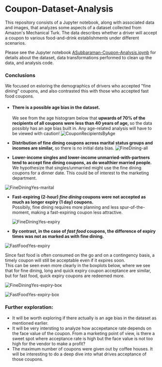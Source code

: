 # Coupon-Dataset-Analysis
This repository consists of a Jupyter notebook, along with associated data and images, that analyzes some aspects of a dataset collected 
from Amazon's Mechanical Turk. The data describes whether a driver will accept a coupon to various food-and-drink establishments under 
different scenarios.

Please see the Jupyter notebook [ASubbaraman-Coupon-Analysis.ipynb](https://github.com/Vamana/Coupon-Dataset-Analysis/blob/main/ASubbaraman-Coupon-Analysis.ipynb) for details about the dataset, data transformations performed to clean up the data, and analysis code. 

### Conclusions
We focused on exloring the demographics of drivers who accepted "fine dining" coupons, and also contrasted this with those who accepted fast food coupons. <br/>
- #### <b>There is a possible age bias in the dataset.</b> <br/>
  We see from the age histogram below that <b>upwards of 70% of the recipients of all coupons were less than 40 years of age, </b> so the data possibly has an age bias built in.  Any age-related analysis will have to be viewed with caution!
  ![CouponRecipientsByAge](https://github.com/Vamana/Coupon-Dataset-Analysis/assets/7783577/bb6b7b00-f56c-41aa-80dc-89bf27aa5832)

- <b>Distribution of fine dining coupons across marital status groups and incomes are similar,</b> so there is no initial data bias.
![FineDining-all](https://github.com/Vamana/Coupon-Dataset-Analysis/assets/7783577/08b8516f-708e-4dfe-992f-12d2cfaaa2cf)

- <b>Lower-income singles and lower-income unmarried-with-partners tend to accept fine dining coupons, as do wealthier married people.</b> <br/>
We hypothesize that singles/unmarried might use the fine dining coupons for a dinner date. This could be of interest to the marketing department.

![FineDiningYes-marital](https://github.com/Vamana/Coupon-Dataset-Analysis/assets/7783577/227f8e9b-32aa-4e73-8d84-d1db65dc0bef)

- <b>Fast-expiring (2-hour) _fine dining_ coupons were not accepted as much as longer expiry (1 day) coupons.</b> <br/>
  Possibily, fine dining requires more planning and less spur-of-the-moment, making a fast-expiring coupon less attractive.

  ![FineDiningYes-expiry](https://github.com/Vamana/Coupon-Dataset-Analysis/assets/7783577/747a4dfd-5e6b-461a-a054-568cf0bb0c35)

- <b>By contrast, in the case of _fast food_ coupons, the difference of expiry times was not as marked as with fine dining.</b> <br/>
  
![FastFoodYes-expiry](https://github.com/Vamana/Coupon-Dataset-Analysis/assets/7783577/b5de5e65-8e85-4387-8ebf-9543a1130fde)

Since fast food is often consumed on the go and on a contingency basis, a timely coupon will still be acceptable even if it expires soon. </br>
This can be seen even more clearly in the boxplots below, where we see that for fine dining, long and quick expiry coupon acceptance are similar, but for fast food, quick expiry coupons are redeemed more.


![FineDiningYes-expiry-box](https://github.com/Vamana/Coupon-Dataset-Analysis/assets/7783577/dfd3d2b5-db0f-4019-9501-550d33bd57d9)


![FastFoodYes-expiry-box](https://github.com/Vamana/Coupon-Dataset-Analysis/assets/7783577/e0fd9e2d-8590-4d97-8421-e9b47e136444)

### Further exploration:
- It will be worth exploring if there actually is an age bias in the dataset as mentioned earlier.
- It will be very intersting to analyze how accepetance rate depends on the face value of the coupon. From a marketing point of view, is there a sweet spot where acceptance rate is high but the face value is not too high for the vendor to make a profit?
- The maximum number of coupons were given out by coffee houses. It will be interesting to do a deep dive into what drives acceptance of those coupons.

